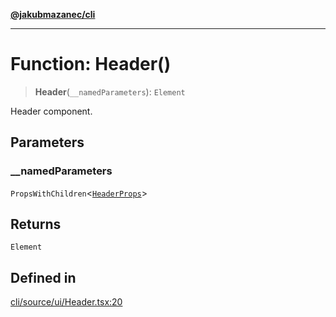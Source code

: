 [**@jakubmazanec/cli**](../README.md)

---

# Function: Header()

> **Header**(`__namedParameters`): `Element`

Header component.

## Parameters

### \_\_namedParameters

`PropsWithChildren`\<[`HeaderProps`](../type-aliases/HeaderProps.md)\>

## Returns

`Element`

## Defined in

[cli/source/ui/Header.tsx:20](https://github.com/jakubmazanec/tools/blob/92d3fc1374d1ad6d45198d05d061e0f856a89434/packages/cli/source/ui/Header.tsx#L20)
